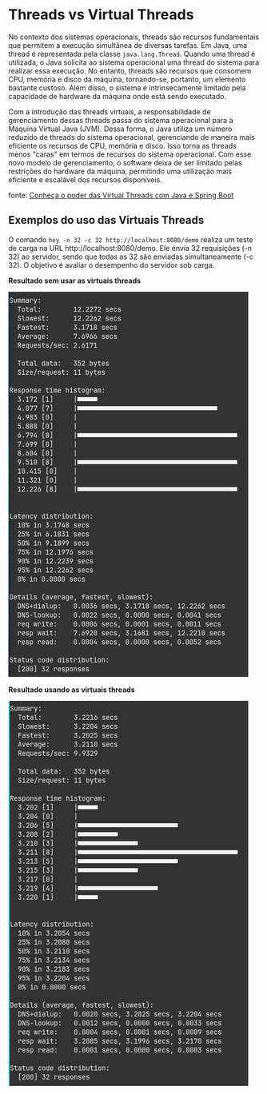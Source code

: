 # **Threads vs Virtual Threads**

No contexto dos sistemas operacionais, threads são recursos fundamentais que permitem a execução simultânea de diversas tarefas. Em Java, uma thread é representada pela classe `java.lang.Thread`. Quando uma thread é utilizada, o Java solicita ao sistema operacional uma thread do sistema para realizar essa execução. No entanto, threads são recursos que consomem CPU, memória e disco da máquina, tornando-se, portanto, um elemento bastante custoso. Além disso, o sistema é intrinsecamente limitado pela capacidade de hardware da máquina onde está sendo executado.

Com a introdução das threads virtuais, a responsabilidade de gerenciamento dessas threads passa do sistema operacional para a Máquina Virtual Java (JVM). Dessa forma, o Java utiliza um número reduzido de threads do sistema operacional, gerenciando de maneira mais eficiente os recursos de CPU, memória e disco. Isso torna as threads menos "caras" em termos de recursos do sistema operacional. Com esse novo modelo de gerenciamento, o software deixa de ser limitado pelas restrições do hardware da máquina, permitindo uma utilização mais eficiente e escalável dos recursos disponíveis.

fonte: [Conheça o poder das Virtual Threads com Java e Spring Boot](https://www.youtube.com/watch?v=a8gMokxIt4Q&list=WL&index=1)

## Exemplos do uso das Virtuais Threads

O comando `hey -n 32 -c 32 http://localhost:8080/demo` realiza um teste de carga na URL http://localhost:8080/demo. Ele envia 32 requisições (-n 32) ao servidor, sendo que todas as 32 são enviadas simultaneamente (-c 32). O objetivo é avaliar o desempenho do servidor sob carga.

**Resultado sem usar as virtuais threads**

![Resultado sem usar as virtuais threads](docs/sem_vt.png)

**Resultado usando as virtuais threads**

![Resultado usando as virtuais threads](docs/com_vt.png)
